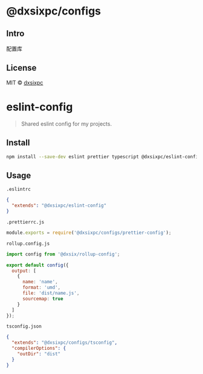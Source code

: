 # @dxsixpc/configs

## Intro

配置库

## License

MIT © [dxsixpc](https://github.com/dxsixpc)

# eslint-config

> Shared eslint config for my projects.

## Install

```sh
npm install --save-dev eslint prettier typescript @dxsixpc/eslint-config
```

## Usage

`.eslintrc`

```json
{
  "extends": "@dxsixpc/eslint-config"
}
```

`.prettierrc.js`

```js
module.exports = require('@dxsixpc/configs/prettier-config');
```

`rollup.config.js`

```js
import config from '@dxsix/rollup-config';

export default config({
  output: [
    {
      name: 'name',
      format: 'umd',
      file: 'dist/name.js',
      sourcemap: true
    }
  ]
});
```

`tsconfig.json`

```json
{
  "extends": "@dxsixpc/configs/tsconfig",
  "compilerOptions": {
    "outDir": "dist"
  }
}
```
